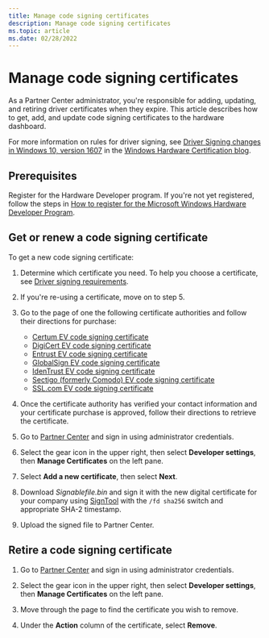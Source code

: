 ```yaml
---
title: Manage code signing certificates
description: Manage code signing certificates
ms.topic: article
ms.date: 02/28/2022
---
```


# Manage code signing certificates

As a Partner Center administrator, you're responsible for adding, updating, and retiring driver certificates when they expire. This article describes how to get, add, and update code signing certificates to the hardware dashboard.

For more information on rules for driver signing, see [Driver Signing changes in Windows 10, version 1607](https://techcommunity.microsoft.com/t5/windows-hardware-certification/driver-signing-changes-in-windows-10-version-1607/ba-p/364894) in the [Windows Hardware Certification blog](https://techcommunity.microsoft.com/t5/windows-hardware-certification/bg-p/WindowsHardwareCertification).

## Prerequisites

Register for the Hardware Developer program. If you're not yet registered, follow the steps in [How to register for the Microsoft Windows Hardware Developer Program](hardware-program-register.md).

## Get or renew a code signing certificate

To get a new code signing certificate:

1. Determine which certificate you need. To help you choose a certificate, see [Driver signing requirements](code-signing-reqs.md).

1. If you're re-using a certificate, move on to step 5.

1. Go to the page of one the following certificate authorities and follow their directions for purchase:

    * [Certum EV code signing certificate](https://shop.certum.eu/data-safety/code-signing-certificates/certum-ev-code-sigining.html)
    * [DigiCert EV code signing certificate](https://www.digicert.com/order/order-1.php)
    * [Entrust EV code signing certificate](https://www.entrustdatacard.com/products/digital-signing-certificates/code-signing-certificates)
    * [GlobalSign EV code signing certificate](https://go.microsoft.com/fwlink/p/?LinkId=620888)
    * [IdenTrust EV code signing certificate](https://www.identrust.com/digital-certificates/trustid-ev-code-signing)
    * [Sectigo (formerly Comodo) EV code signing certificate](https://sectigo.com/ssl-certificates-tls/code-signing)
    * [SSL.com EV code signing certificate](https://www.ssl.com/certificates/ev-code-signing/)

1. Once the certificate authority has verified your contact information and your certificate purchase is approved, follow their directions to retrieve the certificate.

1. Go to [Partner Center](https://partner.microsoft.com/dashboard) and sign in using administrator credentials.

1. Select the gear icon in the upper right, then select **Developer settings**, then **Manage Certificates** on the left pane.

1. Select **Add a new certificate**, then select **Next**.

1. Download *Signablefile.bin* and sign it with the new digital certificate for your company using [SignTool](/windows/win32/seccrypto/signtool) with the `/fd sha256` switch and appropriate SHA-2 timestamp.

1. Upload the signed file to Partner Center.

## Retire a code signing certificate

1. Go to [Partner Center](https://partner.microsoft.com/dashboard) and sign in using administrator credentials.

1. Select the gear icon in the upper right, then select **Developer settings**, then **Manage Certificates** on the left pane.

1. Move through the page to find the certificate you wish to remove.

1. Under the **Action** column of the certificate, select **Remove**.
